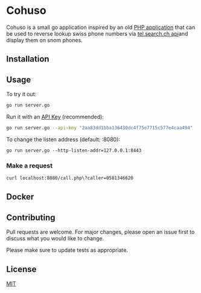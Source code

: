 # Cohuso

Cohuso is a small go application inspired by an old [PHP application](http://geekbox.ch/voip-telefon-snom-370/) that can be used to reverse lookup swiss phone numbers via [tel.search.ch api](https://tel.search.ch/api/help.html#response)and display them on snom phones.

## Installation

## Usage
To try it out:
```bash
go run server.go
```
Run it with an [API Key](https://tel.search.ch/api/getkey) (recommended):
```bash
go run server.go --api-key "2aa83dd1bba136430dc4f75e7715c577e4caa494"
```

To change the listen address (default: :8080):
```
go run server.go --http-listen-addr=127.0.0.1:8443
```

### Make a request
```bash
curl localhost:8080/call.php\?caller=0581346620
```

## Docker

## Contributing

Pull requests are welcome. For major changes, please open an issue first
to discuss what you would like to change.

Please make sure to update tests as appropriate.

## License

[MIT](https://choosealicense.com/licenses/mit/)